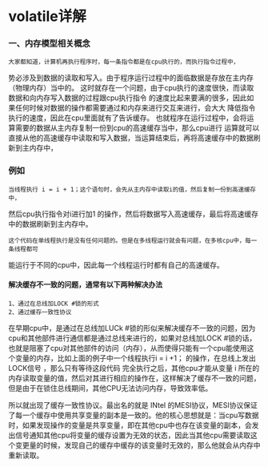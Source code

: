# volatile详解

### 一、内存模型相关概念
    
    大家都知道，计算机再执行程序时，每一条指令都是在cpu执行的，而执行指令过程中，
 势必涉及到数据的读取和写入。由于程序运行过程中的面临数据是存放在主内存（物理内存）当中的。
 这时就存在一个问题，由于cpu执行的速度很快，而读取数据和向内存写入数据的过程跟cpu执行指令
 的速度比起来要满的很多，因此如果任何时候对数据的操作都需要通过和内存来进行交互来进行，会大大
 降低指令执行的速度，因此在cpu里面就有了告诉缓存。
    也就程序在运行过程中，会将运算需要的数据从主内存复制一份到cpu的高速缓存当中，那么cpu进行
 运算就可以直接从他的高速缓存中读取和写入数据，当运算结束后，再将高速缓存中的数据刷新到主内存中，
 
 ### 例如
    当线程执行 i = i + 1；这个语句时，会先从主内存中读取i的值，然后复制一份到高速缓存中，
然后cpu执行指令对i进行加1 的操作，然后将数据写入高速缓存，最后将高速缓存中的数据刷新到主内存中。

    这个代码在单线程执行是没有任何问题的。但是在多线程运行就会有问题，在多核cpu中，每一条线程都可
能运行于不同的cpu中，因此每一个线程运行时都有自己的高速缓存。


#### 解决缓存不一致的问题，通常有以下两种解决办法
	1、通过在总线加LOCK #锁的形式
	2、通过缓存一致性协议

在早期cpu中，是通过在总线加LUCk #锁的形似来解决缓存不一致的问题，因为cpu和其他部件进行通信都是通过总线来进行的，如果对总线加LOCK #锁的话，也就是阻塞了cpu对其他部件的访问（内存），从而使得只能有一个cpu能使用这个变量的内存，比如上面的例子中一个线程执行i = i +1； 的操作，在总线上发出LOCK信号 ，那么只有等待这段代码 完全执行之后，其他cpu才能从变量 i 所在的内存读取变量的值，然后对其进行相应的操作在，这样解决了缓存不一致的问题，但是由于在锁住总线期间，其他CPU无法访问内存，导致效率低。

所以就出现了缓存一致性协议。最出名的就是 INtel 的MESI协议，MESI协议保证了每一个缓存中使用共享变量的副本是一致的。他的核心思想就是：当cpu写数据时，如果发现操作的变量是共享变量，即在其他cpu中也存在该变量的副本，会发出信号通知其他cpu将变量的缓存设置为无效的状态，因此当其他cpu需要读取这个变更量的时候，发现自己的缓存中缓存的该变量时无效的，那么他就会从内存中重新读取。


 
 
 
 
 
 
 
 
 
 
 
 
 
 
 
 
 
 
 
 
 
 
 
 
 
 
 
 
 
 
 
 
 
 
 
 
 
 
    
